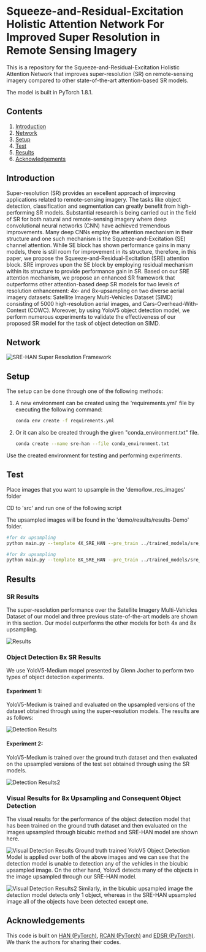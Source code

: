# Squeeze-and-Residual-Excitation Holistic Attention Network For Improved Super Resolution in Remote Sensing Imagery
This is a repository for the Squeeze-and-Residual-Excitation Holistic Attention Network that improves super-resolution (SR) on remote-sensing imagery compared to other state-of-the-art attention-based SR models.

The model is built in PyTorch 1.8.1. 

## Contents
1. [Introduction](#introduction)
2. [Network](#network)
3. [Setup](#setup)
4. [Test](#test)
5. [Results](#results)
6. [Acknowledgements](#acknowledgements)

## Introduction

Super-resolution (SR) provides an excellent approach of improving applications related to remote-sensing imagery. The tasks like object detection, classification and segmentation can greatly benefit from high-performing SR models. Substantial research is being carried out in the field of SR for both natural and remote-sensing imagery where deep convolutional neural networks (CNN) have achieved tremendous improvements. Many deep CNNs employ the attention mechanism in their structure and one such mechanism is the Squeeze-and-Excitation (SE) channel attention. While SE block has shown performance gains in many models, there is still room for improvement in its structure, therefore, in this paper, we propose the Squeeze-and-Residual-Excitation (SRE) attention block. SRE improves upon the SE block by employing residual mechanism within its structure to provide performance gain in SR. Based on our SRE attention mechanism, we propose an enhanced SR framework that outperforms other attention-based deep SR models for two levels of resolution enhancement: 4x- and 8x-upsampling on two diverse aerial imagery datasets: Satellite Imagery Multi-Vehicles Dataset (SIMD) consisting of 5000 high-resolution aerial images, and Cars-Overhead-With-Context (COWC). Moreover, by using YoloV5 object detection model, we perform numerous experiments to validate the effectiveness of our proposed SR model for the task of object detection on SIMD.

## Network

![SRE-HAN Super Resolution Framework](/figures/sre_han_complete.png)

## Setup
The setup can be done through one  of the following methods:

1. A new environment can be created using the 'requirements.yml' file by executing the following command:
   ```bash
   conda env create -f requirements.yml
    ```
2. Or it can also be created through the given "conda_environment.txt" file.
    ```bash
   conda create --name sre-han --file conda_environment.txt
    ```

Use the created environment for testing and performing experiments.

## Test

Place images that you want to upsample in the 'demo/low_res_images' folder

CD to 'src' and run one of the following script

The upsampled images will be found in the 'demo/results/results-Demo' folder.

```bash
#for 4x upsampling
python main.py --template 4X_SRE_HAN --pre_train ../trained_models/sre_han_x4.pt --n_GPUs=2 --data_test Demo --dir_demo ../demo/low_res_images --test_only --save ../demo/results --save_results

#for 8x upsampling
python main.py --template 8X_SRE_HAN --pre_train ../trained_models/sre_han_x8.pt --n_GPUs=2 --data_test Demo --dir_demo ../demo/low_res_images --test_only --save ../demo/results --save_results
```

## Results

### SR Results

The super-resolution performance over the Satellite Imagery Multi-Vehicles Dataset of our model and three previous state-of-the-art models are shown in this section. Our model outperforms the other models for both 4x and 8x upsampling.

![Results](/figures/results.png)

### Object Detection 8x SR Results

We use YoloV5-Medium mopel presented by Glenn Jocher to perform two types of object detection experiments.

#### Experiment 1:
YoloV5-Medium is trained and evaluated on the upsampled versions of the dataset obtained through using the super-resolution models. The results are as follows:

![Detection Results](/figures/8x_Detection_Results.png)

#### Experiment 2:
YoloV5-Medium is trained over the ground truth dataset and then evaluated on the upsampled versions of the test set obtained through using the SR models.

![Detection Results2](/figures/8x_detection_results2.png)

### Visual Results for 8x Upsampling and Consequent Object Detection

The visual results for the performance of the object detection model that has been trained on the ground truth dataset and then evaluated on the images upsampled through bicubic method and SRE-HAN model are shown here. 

![Visual Detection Results](/figures/8x_visual_detection_results.png)
Ground truth trained YoloV5 Object Detection Model is applied over both of the above images and we can see that the detection model is unable to detection any of the vehicles in the bicubic upsampled image. On the other hand, Yolov5 detects many of the objects in the image upsampled through our SRE-HAN model.

![Visual Detection Results2](/figures/8x_visual_detection_results2.png)
Similarly, in the bicubic upsampled image the detection model detects only 1 object, whereas in the SRE-HAN upsampled image all of the objects have been detected except one.

## Acknowledgements
This code is built on [HAN (PyTorch)](https://github.com/wwlCape/HAN), [RCAN (PyTorch)](https://github.com/yulunzhang/RCAN) and [EDSR (PyTorch)](https://github.com/thstkdgus35/EDSR-PyTorch). We thank the authors for sharing their codes.